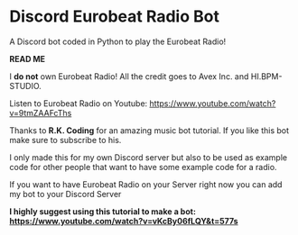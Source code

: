 # Discord Eurobeat Radio Bot
A Discord bot coded in Python to play the Eurobeat Radio!

**READ ME**

I **do not** own Eurobeat Radio! All the credit goes to Avex Inc. and HI.BPM-STUDIO.

Listen to Eurobeat Radio on Youtube: https://www.youtube.com/watch?v=9tmZAAFcThs

Thanks to **R.K. Coding** for an amazing music bot tutorial. If you like this bot make sure to subscribe to his.

I only made this for my own Discord server but also to be used as example code for other people that want to have some example code for a radio.

If you want to have Eurobeat Radio on your Server right now you can add my bot to your Discord Server

**I highly suggest using this tutorial to make a bot: https://www.youtube.com/watch?v=vKcBy06fLQY&t=577s**

